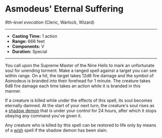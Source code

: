 # Asmodeus' Eternal Suffering
*9th-level evocation* (Cleric, Warlock, Wizard)
___
- **Casting Time:** 1 action
- **Range:** 666 feet
- **Components:** V
- **Duration:** Special
---
You call upon the Supreme Master of the Nine Hells to mark an unfortunate soul for unending torment. Make a ranged spell against a target you can see within range. On a hit, the target takes 12d8 fire damage and the symbol of Asmodeus is branded into their forehead for 1 minute. The creature takes 6d8 fire damage each time takes an action while it is branded in this manner.

If a creature is killed while under the effects of this spell, its soul becomes eternally damned. At the start of your next turn, the creature's soul rises as a [shadow demon](/Creatures/Demon-Shadow.md) that is under your control for 24 hours, after which it stops obeying any command you've given it.

Any creature who is killed by this spell can be restored to life only by means of a [wish](./wish.md) spell if the shadow demon has been slain.
